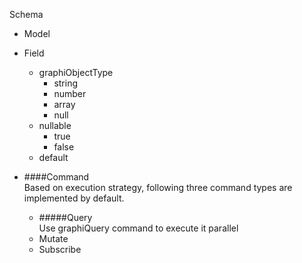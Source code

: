 Schema
* Model
* Field
  * graphiObjectType
    - string
    - number
    - array
    - null
  * nullable
    - true
    - false
  * default
  
* ####Command  
Based on execution strategy, following three command types are implemented by default.
  * #####Query  
    Use graphiQuery command to execute it parallel 
  * Mutate
  * Subscribe

